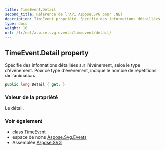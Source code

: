 ```yaml
---
title: TimeEvent.Detail
second_title: Référence de l'API Aspose.SVG pour .NET
description: TimeEvent propriété. Spécifie des informations détaillées sur lévénement selon le type dévénement. Pour ce type dévénement indique le nombre de répétitions de lanimation.
type: docs
weight: 10
url: /fr/net/aspose.svg.events/timeevent/detail/
---
```

## TimeEvent.Detail property

Spécifie des informations détaillées sur l'événement, selon le type d'événement. Pour ce type d'événement, indique le nombre de répétitions de l'animation.

```csharp
public long Detail { get; }
```

### Valeur de la propriété

Le détail.

### Voir également

* class [TimeEvent](../)
* espace de noms [Aspose.Svg.Events](../../timeevent/)
* Assemblée [Aspose.SVG](../../../)


